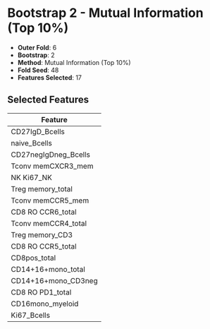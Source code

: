 # Bootstrap 2 - Mutual Information (Top 10%)

- **Outer Fold**: 6
- **Bootstrap**: 2
- **Method**: Mutual Information (Top 10%)
- **Fold Seed**: 48
- **Features Selected**: 17

## Selected Features

| Feature |
|---------|
| CD27IgD_Bcells |
| naive_Bcells |
| CD27negIgDneg_Bcells |
| Tconv memCXCR3_mem |
| NK Ki67_NK |
| Treg memory_total |
| Tconv memCCR5_mem |
| CD8 RO CCR6_total |
| Tconv memCCR4_total |
| Treg memory_CD3 |
| CD8 RO CCR5_total |
| CD8pos_total |
| CD14+16+mono_total |
| CD14+16+mono_CD3neg |
| CD8 RO PD1_total |
| CD16mono_myeloid |
| Ki67_Bcells |
